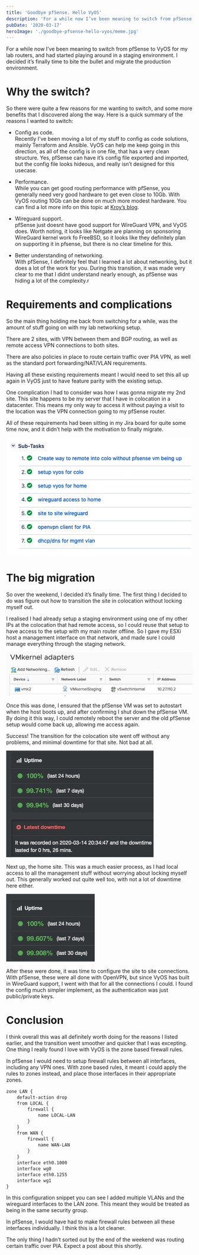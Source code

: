 ```yaml
---
title: 'Goodbye pfSense. Hello VyOS'
description: 'For a while now I’ve been meaning to switch from pfSense to VyOS for my lab routers, and had started playing around in a staging environment. I decided it’s finally time to bite the bullet and migrate the production environment.'
pubDate: '2020-03-17'
heroImage: './goodbye-pfsense-hello-vyos/meme.jpg'
---
```


For a while now I’ve been meaning to switch from pfSense to VyOS for my lab routers, and had started playing around in a staging environment. I decided it’s finally time to bite the bullet and migrate the production environment.

# Why the switch?
So there were quite a few reasons for me wanting to switch, and some more benefits that I discovered along the way. Here is a quick summary of the reasons I wanted to switch:

* Config as code.  
Recently I’ve been moving a lot of my stuff to config as code solutions, mainly Terraform and Ansible. VyOS can help me keep going in this direction, as all of the config is in one file, that has a very clean structure. Yes, pfSense can have it’s config file exported and imported, but the config file looks hideous, and really isn’t designed for this usecase.

* Performance.  
While you can get good routing performance with pfSense, you generally need very good hardware to get even close to 10Gb. With VyOS routing 10Gb can be done on much more modest hardware. 
You can find a lot more info on this topic at [Kroy’s blog](https://blog.kroy.io/2019/08/23/battle-of-the-virtual-routers/).

* Wireguard support.  
pfSense just doesnt have good support for WireGuard VPN, and VyOS does.
Worth noting, it looks like Netgate are planning on sponsoring WireGuard kernel work fo FreeBSD, so it looks like they definitely plan on supporting it in pfsense, but there is no clear timeline for this.

* Better understanding of networking.  
With pfSense, I definitely feel that I learned a lot about networking, but it does a lot of the work for you. 
During this transition, it was made very clear to me that I didnt understand nearly enough, as pfSense was hiding a lot of the complexity.r

# Requirements and complications
So the main thing holding me back from switching for a while, was the amount of stuff going on with my lab networking setup. 

There are 2 sites, with VPN between them and BGP routing, as well as remote access VPN connections to both sites.

There are also policies in place to route certain traffic over PIA VPN, as well as the standard port forwarding/NAT/VLAN requirements.

Having all these existing requirements meant I would need to set this all up again in VyOS just to have feature parity with the existing setup.

One complication I had to consider was how I was gonna migrate my 2nd site.
This site happens to be my server that I have in colocation in a datacenter. This means my only way to access it without paying a visit to the location was the VPN connection going to my pfSense router.

All of these requirements had been sitting in my Jira board for quite some time now, and it didn’t help with the motivation to finally migrate.

![Jira tasks](./goodbye-pfsense-hello-vyos/jira-tasks.png)

# The big migration
So over the weekend, I decided it’s finally time. The first thing I decided to do was figure out how to transition the site in colocation without locking myself out. 

I realised I had already setup a staging environment using one of my other IPs at the colocation that had remote access, so I could reuse that setup to have access to the setup with my main router offline. So I gave my ESXi host a management interface on that network, and made sure I could manage everything through the staging network.

![VMkernel adapters](./goodbye-pfsense-hello-vyos/vmkernal-adapters.png)

Once this was done, I ensured that the pfSense VM was set to autostart when the host boots up, and after confirming I shut down the pfSense VM. By doing it this way, I could remotely reboot the server and the old pfSense setup would come back up, allowing me access again.

Success! The transition for the colocation site went off without any problems, and minimal downtime for that site. Not bad at all.

![Uptime monitor 1](./goodbye-pfsense-hello-vyos/uptime-monitor-1.png)

Next up, the home site. This was a much easier process, as I had local access to all the management stuff without worrying about locking myself out. This generally worked out quite well too, with not a lot of downtime here either.

![Uptime monitor 2](./goodbye-pfsense-hello-vyos/uptime-monitor-2.png)

After these were done, it was time to configure the site to site connections. With pfSense, these were all done with OpenVPN, but since VyOS has built in WireGuard support, I went with that for all the connections I could. I found the config much simpler implement, as the authentication was just public/private keys.

# Conclusion

I think overall this was all definitely worth doing for the reasons I listed earlier, and the transition went smoother and quicker that I was excepting. One thing I really found I love with VyOS is the zone based firewall rules.

In pfSense I would need to setup firewall rules between all interfaces, including any VPN ones. With zone based rules, it meant i could apply the rules to zones instead, and place those interfaces in their appropriate zones.

 ```
zone LAN {
     default-action drop
     from LOCAL {
         firewall {
             name LOCAL-LAN
         }
     }
     from WAN {
         firewall {
             name WAN-LAN
         }
     }
     interface eth0.1000
     interface wg0
     interface eth0.1255
     interface wg1
 }
 ```

In this configuration snippet you can see I added multiple VLANs and the wireguard interfaces to the LAN zone. This meant they would be treated as being in the same security group.

In pfSense, I would have had to make firewall rules between all these interfaces individually. I think this is a lot cleaner.

The only thing I hadn’t sorted out by the end of the weekend was routing certain traffic over PIA. Expect a post about this shortly.

